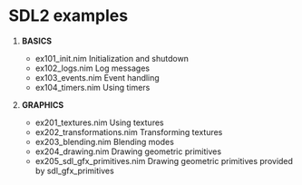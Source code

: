 SDL2 examples
=============

1. **BASICS**

    * ex101_init.nim    Initialization and shutdown
    * ex102_logs.nim    Log messages
    * ex103_events.nim  Event handling
    * ex104_timers.nim  Using timers

2. **GRAPHICS**

    * ex201_textures.nim            Using textures
    * ex202_transformations.nim     Transforming textures
    * ex203_blending.nim            Blending modes
    * ex204_drawing.nim             Drawing geometric primitives
    * ex205_sdl_gfx_primitives.nim  Drawing geometric primitives provided by sdl_gfx_primitives


